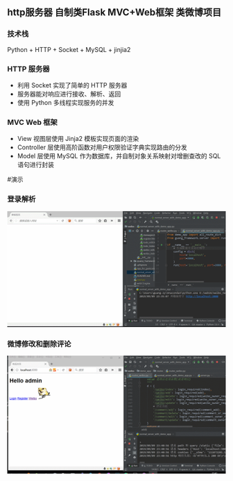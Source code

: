 ## http服务器 自制类Flask MVC+Web框架 类微博项目
 
 ### 技术栈        
 Python + HTTP + Socket + MySQL + jinjia2  
  
### HTTP 服务器 
- 利用 Socket 实现了简单的 HTTP 服务器 
- 服务器能对响应进行接收、解析、返回  
- 使用 Python 多线程实现服务的并发 
### MVC  Web 框架  
- View 视图层使用 Jinja2 模板实现页面的渲染 
- Controller 层使用高阶函数对用户权限验证字典实现路由的分发 
- Model 层使用 MySQL 作为数据库，并自制对象关系映射对增删查改的 SQL 语句进行封装 

#演示
### 登录解析

 ![图片](/demo_app/static/登录解析.gif)
 
### 微博修改和删除评论
 
 ![图片](/demo_app/static/微博修改和删除评论.gif)